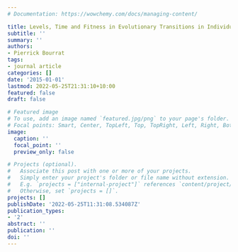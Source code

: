 ```yaml
---
# Documentation: https://wowchemy.com/docs/managing-content/

title: Levels, Time and Fitness in Evolutionary Transitions in Individuality
subtitle: ''
summary: ''
authors:
- Pierrick Bourrat
tags:
- journal article
categories: []
date: '2015-01-01'
lastmod: 2022-05-25T21:31:10+10:00
featured: false
draft: false

# Featured image
# To use, add an image named `featured.jpg/png` to your page's folder.
# Focal points: Smart, Center, TopLeft, Top, TopRight, Left, Right, BottomLeft, Bottom, BottomRight.
image:
  caption: ''
  focal_point: ''
  preview_only: false

# Projects (optional).
#   Associate this post with one or more of your projects.
#   Simply enter your project's folder or file name without extension.
#   E.g. `projects = ["internal-project"]` references `content/project/deep-learning/index.md`.
#   Otherwise, set `projects = []`.
projects: []
publishDate: '2022-05-25T11:31:08.534087Z'
publication_types:
- '2'
abstract: ''
publication: ''
doi: ''
---
```

